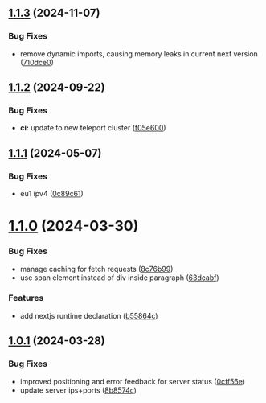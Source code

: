 ## [1.1.3](https://github.com/Mirasaki-Development/dayz-community-template/compare/v1.1.2...v1.1.3) (2024-11-07)


### Bug Fixes

* remove dynamic imports, causing memory leaks in current next version ([710dce0](https://github.com/Mirasaki-Development/dayz-community-template/commit/710dce0e4760e4ff65d7795004b7bb1b5bbbb1dc))

## [1.1.2](https://github.com/Mirasaki-Development/dayz-community-template/compare/v1.1.1...v1.1.2) (2024-09-22)


### Bug Fixes

* **ci:** update to new teleport cluster ([f05e600](https://github.com/Mirasaki-Development/dayz-community-template/commit/f05e6006f3fa2b66d8feb1e524672dc4953ddaa2))

## [1.1.1](https://github.com/Mirasaki-Development/dayz-community-template/compare/v1.1.0...v1.1.1) (2024-05-07)


### Bug Fixes

* eu1 ipv4 ([0c89c61](https://github.com/Mirasaki-Development/dayz-community-template/commit/0c89c61566c9bd909b0ff3ed3c4c8397d8c111df))

# [1.1.0](https://github.com/Mirasaki-Development/dayz-community-template/compare/v1.0.1...v1.1.0) (2024-03-30)


### Bug Fixes

* manage caching for fetch requests ([8c76b99](https://github.com/Mirasaki-Development/dayz-community-template/commit/8c76b995679fa144ba6eef52b9c52cd7b2695ba2))
* use span element instead of div inside paragraph ([63dcabf](https://github.com/Mirasaki-Development/dayz-community-template/commit/63dcabf68b8b0f50ce3bbc7ffada0d94094cabe7))


### Features

* add nextjs runtime declaration ([b55864c](https://github.com/Mirasaki-Development/dayz-community-template/commit/b55864ce205385f5a15e680a95d79f194ce64f02))

## [1.0.1](https://github.com/Mirasaki-Development/dayz-community-template/compare/v1.0.0...v1.0.1) (2024-03-28)


### Bug Fixes

* improved positioning and error feedback for server status ([0cff56e](https://github.com/Mirasaki-Development/dayz-community-template/commit/0cff56e508ae67df9b7b4f9d4882689ac60c4985))
* update server ips+ports ([8b8574c](https://github.com/Mirasaki-Development/dayz-community-template/commit/8b8574c599070e4ddb2abf8a9d7ec25e24ae700f))
